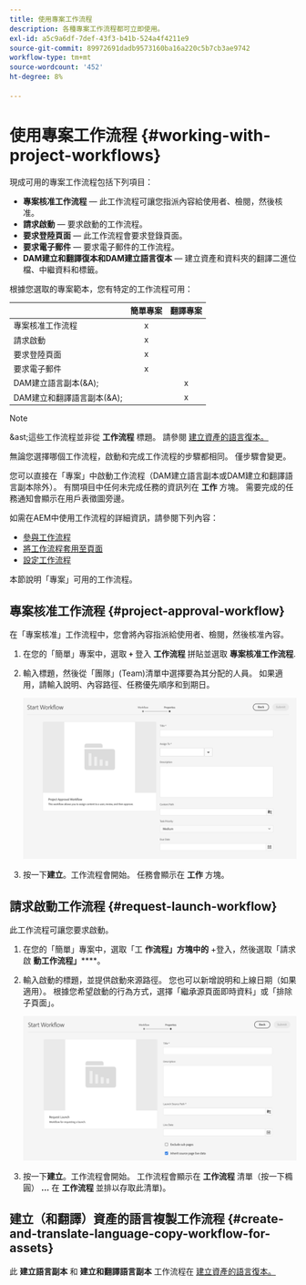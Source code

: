 ```yaml
---
title: 使用專案工作流程
description: 各種專案工作流程都可立即使用。
exl-id: a5c9a6df-7def-43f3-b41b-524a4f4211e9
source-git-commit: 89972691dadb9573160ba16a220c5b7cb3ae9742
workflow-type: tm+mt
source-wordcount: '452'
ht-degree: 8%

---
```


# 使用專案工作流程 {#working-with-project-workflows}

現成可用的專案工作流程包括下列項目：

* **專案核准工作流程**  — 此工作流程可讓您指派內容給使用者、檢閱，然後核准。
* **請求啟動**  — 要求啟動的工作流程。
* **要求登陸頁面**  — 此工作流程會要求登錄頁面。
* **要求電子郵件**  — 要求電子郵件的工作流程。
* **DAM建立和翻譯復本和DAM建立語言復本**  — 建立資產和資料夾的翻譯二進位檔、中繼資料和標籤。

根據您選取的專案範本，您有特定的工作流程可用：

|  | **簡單專案** | **翻譯專案** |
|---|:-:|:-:|
| 專案核准工作流程 | x |  |
| 請求啟動 | x |  |
| 要求登陸頁面 | x |  |
| 要求電子郵件 | x |  |
| DAM建立語言副本(&amp;A); |  | x |
| DAM建立和翻譯語言副本(&amp;A); |  | x |

>[!NOTE]
>
>&amp;ast;這些工作流程並非從 **工作流程** 標題。 請參閱 [建立資產的語言復本。](/help/sites-cloud/administering/translation/managing-projects.md)

無論您選擇哪個工作流程，啟動和完成工作流程的步驟都相同。 僅步驟會變更。

您可以直接在「專案」中啟動工作流程（DAM建立語言副本或DAM建立和翻譯語言副本除外）。 有關項目中任何未完成任務的資訊列在 **工作** 方塊。 需要完成的任務通知會顯示在用戶表徵圖旁邊。

如需在AEM中使用工作流程的詳細資訊，請參閱下列內容：

* [參與工作流程](/help/sites-cloud/authoring/workflows/participating.md)
* [將工作流程套用至頁面](/help/sites-cloud/authoring/workflows/applying.md)
* [設定工作流程](/help/sites-cloud/administering/workflows-administering.md)

本節說明「專案」可用的工作流程。

## 專案核准工作流程 {#project-approval-workflow}

在「專案核准」工作流程中，您會將內容指派給使用者、檢閱，然後核准內容。

1. 在您的「簡單」專案中，選取 **`+`** 登入 **工作流程** 拼貼並選取 **專案核准工作流程**.
1. 輸入標題，然後從「團隊」(Team)清單中選擇要為其分配的人員。 如果適用，請輸入說明、內容路徑、任務優先順序和到期日。

   ![請求核准](/help/sites-cloud/authoring/assets/projects-approval.png)

1. 按一下&#x200B;**建立**。工作流程會開始。 任務會顯示在 **工作** 方塊。

## 請求啟動工作流程 {#request-launch-workflow}

此工作流程可讓您要求啟動。

1. 在您的「簡單」專案中，選取「工 **作流程」方塊中的** +登入，然後選取「請求啟 **動工作流程」******。
1. 輸入啟動的標題，並提供啟動來源路徑。 您也可以新增說明和上線日期（如果適用）。 根據您希望啟動的行為方式，選擇「繼承源頁面即時資料」或「排除子頁面」。

   ![請求啟動](/help/sites-cloud/authoring/assets/projects-request-launch.png)

1. 按一下&#x200B;**建立**。工作流程會開始。 工作流程會顯示在 **工作流程** 清單（按一下橢圓） **...** 在 **工作流程** 並排以存取此清單)。

## 建立（和翻譯）資產的語言複製工作流程 {#create-and-translate-language-copy-workflow-for-assets}

此 **建立語言副本** 和 **建立和翻譯語言副本** 工作流程在 [建立資產的語言復本。](/help/assets/translate-assets.md)
